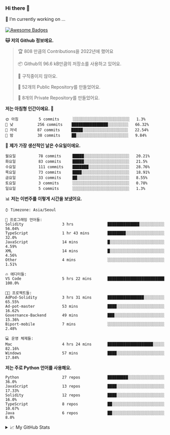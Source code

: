 ### Hi there 👋 
🔭 I’m currently working on ... </br></br>
[![Awesome Badges](https://img.shields.io/badge/Introduce-EN-green.svg)](https://github.com/tlatkdgus1/tlatkdgus1/blob/main/README.md.en)

<!--START_SECTION:waka-->
**🐱 저의 Github 정보에요.** 

> 🏆 808 만큼의 Contributions을 2022년에 했어요
 > 
> 📦 Github의 96.6 kB만큼의 저장소를 사용하고 있어요. 
 > 
> 🚫 구직중이지 않아요.
 > 
> 📜 52개의 Public Repository를 만들었어요. 
 > 
> 🔑 8개의 Private Repository를 만들었어요.  

**저는 아침형 인간이에요. 🐤** 

```text
🌞 아침         5 commits      ░░░░░░░░░░░░░░░░░░░░░░░░░   1.3% 
🌆 낮　         256 commits    ████████████████░░░░░░░░░   66.32% 
🌃 저녁         87 commits     █████░░░░░░░░░░░░░░░░░░░░   22.54% 
🌙 밤　         38 commits     ██░░░░░░░░░░░░░░░░░░░░░░░   9.84%

```
📅 **제가 가장 생산적인 날은 수요일이에요.** 

```text
월요일          78 commits     █████░░░░░░░░░░░░░░░░░░░░   20.21% 
화요일          83 commits     █████░░░░░░░░░░░░░░░░░░░░   21.5% 
수요일          111 commits    ███████░░░░░░░░░░░░░░░░░░   28.76% 
목요일          73 commits     ████░░░░░░░░░░░░░░░░░░░░░   18.91% 
금요일          33 commits     ██░░░░░░░░░░░░░░░░░░░░░░░   8.55% 
토요일          3 commits      ░░░░░░░░░░░░░░░░░░░░░░░░░   0.78% 
일요일          5 commits      ░░░░░░░░░░░░░░░░░░░░░░░░░   1.3%

```


📊 **저는 이번주를 이렇게 시간을 보냈어요.** 

```text
⌚︎ Timezone: Asia/Seoul

💬 프로그래밍 언어들: 
Solidity                 3 hrs               ██████████████░░░░░░░░░░░   56.04% 
TypeScript               1 hr 43 mins        ████████░░░░░░░░░░░░░░░░░   32.0% 
JavaScript               14 mins             █░░░░░░░░░░░░░░░░░░░░░░░░   4.59% 
XML                      14 mins             █░░░░░░░░░░░░░░░░░░░░░░░░   4.56% 
Other                    4 mins              ░░░░░░░░░░░░░░░░░░░░░░░░░   1.51%

🔥 에디터들: 
VS Code                  5 hrs 22 mins       █████████████████████████   100.0%

🐱‍💻 프로젝트들: 
AdPod-Solidity           3 hrs 31 mins       ████████████████░░░░░░░░░   65.55% 
Ad-pot-master            53 mins             ████░░░░░░░░░░░░░░░░░░░░░   16.62% 
Governance-Backend       49 mins             ███░░░░░░░░░░░░░░░░░░░░░░   15.36% 
Biport-mobile            7 mins              ░░░░░░░░░░░░░░░░░░░░░░░░░   2.48%

💻 운영 체제들: 
Mac                      4 hrs 24 mins       ████████████████████░░░░░   82.16% 
Windows                  57 mins             ████░░░░░░░░░░░░░░░░░░░░░   17.84%

```

**저는 주로 Python 언어를 사용해요.** 

```text
Python                   27 repos            █████████░░░░░░░░░░░░░░░░   36.0% 
JavaScript               13 repos            ████░░░░░░░░░░░░░░░░░░░░░   17.33% 
Solidity                 12 repos            ████░░░░░░░░░░░░░░░░░░░░░   16.0% 
TypeScript               8 repos             ██░░░░░░░░░░░░░░░░░░░░░░░   10.67% 
Java                     6 repos             ██░░░░░░░░░░░░░░░░░░░░░░░   8.0%

```



<!--END_SECTION:waka-->

<details>
<summary>📈 My GitHub Stats</summary>
<p align="center"> <img src="https://github-readme-stats.vercel.app/api?username=tlatkdgus1&show_icons=true" alt="tlatkdgus1" />
</details>
